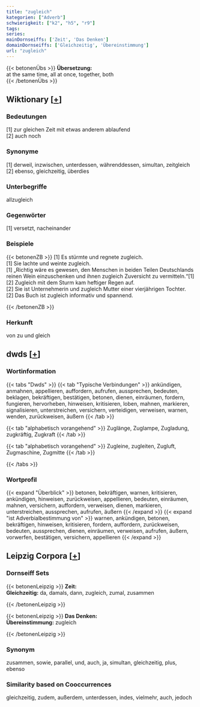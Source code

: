 ```yaml
---
title: "zugleich"
kategorien: ["Adverb"]
schwierigkeit: ["k2", "h5", "r9"]
tags:
series:
mainDornseiffs: ['Zeit', 'Das Denken']
domainDornseiffs: ['Gleichzeitig', 'Übereinstimmung']
url: "zugleich"
---
```


{{< betonenÜbs >}}
**Übersetzung:**  
at the same time, all at once, together, both  
{{< /betonenÜbs >}}

## Wiktionary [[+](https://de.wiktionary.org/wiki/zugleich)]

### Bedeutungen
[1] zur gleichen Zeit mit etwas anderem ablaufend  
[2] auch noch  

### Synonyme
[1] derweil, inzwischen, unterdessen, währenddessen, simultan, zeitgleich  
[2] ebenso, gleichzeitig, überdies  

### Unterbegriffe
allzugleich  

### Gegenwörter
[1] versetzt, nacheinander  

### Beispiele
{{< betonenZB >}}
[1] Es stürmte und regnete zugleich.  
[1] Sie lachte und weinte zugleich.  
[1] „Richtig wäre es gewesen, den Menschen in beiden Teilen Deutschlands reinen Wein einzuschenken und ihnen zugleich Zuversicht zu vermitteln.“[1]  
[2] Zugleich mit dem Sturm kam heftiger Regen auf.  
[2] Sie ist Unternehmerin und zugleich Mutter einer vierjährigen Tochter.  
[2] Das Buch ist zugleich informativ und spannend.  

{{< /betonenZB >}}
### Herkunft
von zu und gleich  



## dwds [[+](https://www.dwds.de/wb/zugleich)]

### Wortinformation
{{< tabs "Dwds" >}}
{{< tab "Typische Verbindungen" >}}
ankündigen, anmahnen, appellieren, auffordern, aufrufen, aussprechen, bedeuten, beklagen, bekräftigen, bestätigen, betonen, dienen, einräumen, fordern, fungieren, hervorheben, hinweisen, kritisieren, loben, mahnen, markieren, signalisieren, unterstreichen, versichern, verteidigen, verweisen, warnen, wenden, zurückweisen, äußern
{{< /tab >}}

{{< tab "alphabetisch vorangehend" >}}
Zuglänge, Zuglampe, Zugladung, zugkräftig, Zugkraft
{{< /tab >}}

{{< tab "alphabetisch vorangehend" >}}
Zugleine, zugleiten, Zugluft, Zugmaschine, Zugmitte
{{< /tab >}}

{{< /tabs >}}

### Wortprofil
{{< expand "Überblick" >}} betonen, bekräftigen, warnen, kritisieren, ankündigen, hinweisen, zurückweisen, appellieren, bedeuten, einräumen, mahnen, versichern, auffordern, verweisen, dienen, markieren, unterstreichen, aussprechen, aufrufen, äußern {{< /expand >}}
{{< expand "ist Adverbialbestimmung von" >}} warnen, ankündigen, betonen, bekräftigen, hinweisen, kritisieren, fordern, auffordern, zurückweisen, bedeuten, aussprechen, dienen, einräumen, verweisen, aufrufen, äußern, vorwerfen, bestätigen, versichern, appellieren {{< /expand >}}

## Leipzig Corpora [[+](https://corpora.uni-leipzig.de/en/res?word=zugleich&corpusId=deu_newscrawl-public_2018)]

### Dornseiff Sets
{{< betonenLeipzig >}}
**Zeit:**  
**Gleichzeitig:** da, damals, dann, zugleich, zumal, zusammen  

{{< /betonenLeipzig >}}


{{< betonenLeipzig >}}
**Das Denken:**  
**Übereinstimmung:** zugleich  

{{< /betonenLeipzig >}}

### Synonym
zusammen, sowie, parallel, und, auch, ja, simultan, gleichzeitig, plus, ebenso


### Similarity based on Cooccurrences
gleichzeitig, zudem, außerdem, unterdessen, indes, vielmehr, auch, jedoch

